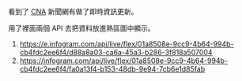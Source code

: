 看到了 [CNA][cna] 新聞網有做了即時資訊更新。

用了裡面兩個 API 去把資料放進熱區圖中顯示。

1. https://e.infogram.com/api/live/flex/01a8508e-9cc9-4b64-994b-cb4fdc2ee6f4/d88a8a03-ca6a-45a3-b286-3f818a507004
2. https://infogram.com/api/live/flex/01a8508e-9cc9-4b64-994b-cb4fdc2ee6f4/fa0a13f4-b153-48db-9e94-7cb6e1d85fab

[cna]: https://www.cna.com.tw/news/firstnews/202001305007.aspx
